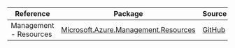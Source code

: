 | Reference | Package | Source |
|---|---|---|
|Management - Resources|[Microsoft.Azure.Management.Resources](https://www.nuget.org/packages/Microsoft.Azure.Management.Resources)|[GitHub](https://github.com/Azure/azure-sdk-for-net)|
